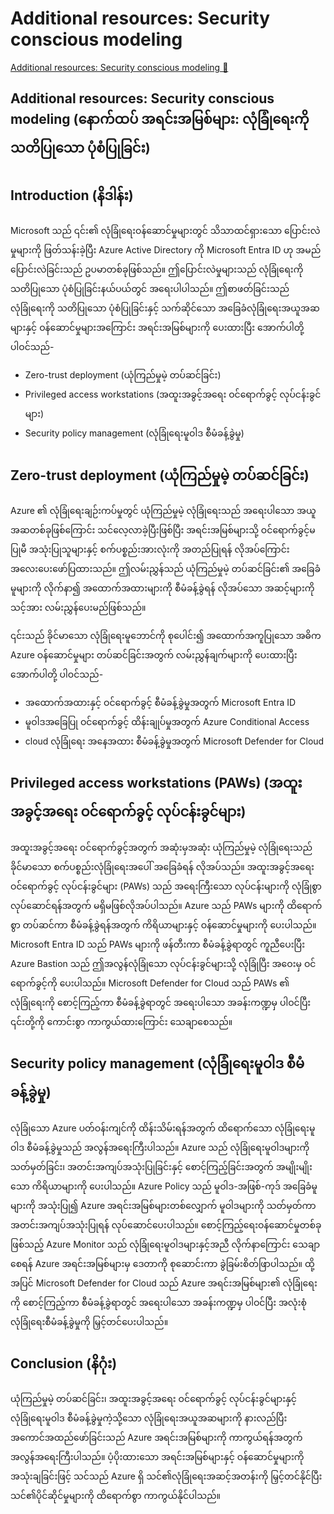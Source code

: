 # Additional resources: Security conscious modeling

[Additional resources: Security conscious modeling 🔗](https://www.coursera.org/learn/advanced-cybersecurity-concepts-and-capstone-project/supplement/IankP/additional-resources-security-conscious-modeling)

## Additional resources: Security conscious modeling (နောက်ထပ် အရင်းအမြစ်များ: လုံခြုံရေးကို သတိပြုသော ပုံစံပြုခြင်း)

## Introduction (နိဒါန်း)

Microsoft သည် ၎င်း၏ လုံခြုံရေးဝန်ဆောင်မှုများတွင် သိသာထင်ရှားသော ပြောင်းလဲမှုများကို ဖြတ်သန်းခဲ့ပြီး Azure Active Directory ကို Microsoft Entra ID ဟု အမည်ပြောင်းလဲခြင်းသည် ဥပမာတစ်ခုဖြစ်သည်။ ဤပြောင်းလဲမှုများသည် လုံခြုံရေးကို သတိပြုသော ပုံစံပြုခြင်းနယ်ပယ်တွင် အရေးပါပါသည်။ ဤစာဖတ်ခြင်းသည် လုံခြုံရေးကို သတိပြုသော ပုံစံပြုခြင်းနှင့် သက်ဆိုင်သော အခြေခံလုံခြုံရေးအယူအဆများနှင့် ဝန်ဆောင်မှုများအကြောင်း အရင်းအမြစ်များကို ပေးထားပြီး အောက်ပါတို့ ပါဝင်သည်-

- Zero-trust deployment (ယုံကြည်မှုမဲ့ တပ်ဆင်ခြင်း)
- Privileged access workstations (အထူးအခွင့်အရေး ဝင်ရောက်ခွင့် လုပ်ငန်းခွင်များ)
- Security policy management (လုံခြုံရေးမူဝါဒ စီမံခန့်ခွဲမှု)

## Zero-trust deployment (ယုံကြည်မှုမဲ့ တပ်ဆင်ခြင်း)

Azure ၏ လုံခြုံရေးချဉ်းကပ်မှုတွင် ယုံကြည်မှုမဲ့ လုံခြုံရေးသည် အရေးပါသော အယူအဆတစ်ခုဖြစ်ကြောင်း သင်လေ့လာခဲ့ပြီးဖြစ်ပြီး အရင်းအမြစ်များသို့ ဝင်ရောက်ခွင့်မပြုမီ အသုံးပြုသူများနှင့် စက်ပစ္စည်းအားလုံးကို အတည်ပြုရန် လိုအပ်ကြောင်း အလေးပေးဖော်ပြထားသည်။ ဤလမ်းညွှန်သည် ယုံကြည်မှုမဲ့ တပ်ဆင်ခြင်း၏ အခြေခံမူများကို လိုက်နာ၍ အထောက်အထားများကို စီမံခန့်ခွဲရန် လိုအပ်သော အဆင့်များကို သင့်အား လမ်းညွှန်ပေးမည်ဖြစ်သည်။

၎င်းသည် ခိုင်မာသော လုံခြုံရေးမူဘောင်ကို စုပေါင်း၍ အထောက်အကူပြုသော အဓိက Azure ဝန်ဆောင်မှုများ တပ်ဆင်ခြင်းအတွက် လမ်းညွှန်ချက်များကို ပေးထားပြီး အောက်ပါတို့ ပါဝင်သည်-

- အထောက်အထားနှင့် ဝင်ရောက်ခွင့် စီမံခန့်ခွဲမှုအတွက် Microsoft Entra ID
- မူဝါဒအခြေပြု ဝင်ရောက်ခွင့် ထိန်းချုပ်မှုအတွက် Azure Conditional Access
- cloud လုံခြုံရေး အနေအထား စီမံခန့်ခွဲမှုအတွက် Microsoft Defender for Cloud

## Privileged access workstations (PAWs) (အထူးအခွင့်အရေး ဝင်ရောက်ခွင့် လုပ်ငန်းခွင်များ)

အထူးအခွင့်အရေး ဝင်ရောက်ခွင့်အတွက် အဆုံးမှအဆုံး ယုံကြည်မှုမဲ့ လုံခြုံရေးသည် ခိုင်မာသော စက်ပစ္စည်းလုံခြုံရေးအပေါ် အခြေခံရန် လိုအပ်သည်။ အထူးအခွင့်အရေး ဝင်ရောက်ခွင့် လုပ်ငန်းခွင်များ (PAWs) သည် အရေးကြီးသော လုပ်ငန်းများကို လုံခြုံစွာ လုပ်ဆောင်ရန်အတွက် မရှိမဖြစ်လိုအပ်ပါသည်။ Azure သည် PAWs များကို ထိရောက်စွာ တပ်ဆင်ကာ စီမံခန့်ခွဲရန်အတွက် ကိရိယာများနှင့် ဝန်ဆောင်မှုများကို ပေးပါသည်။ Microsoft Entra ID သည် PAWs များကို ဖန်တီးကာ စီမံခန့်ခွဲရာတွင် ကူညီပေးပြီး Azure Bastion သည် ဤအလွန်လုံခြုံသော လုပ်ငန်းခွင်များသို့ လုံခြုံပြီး အဝေးမှ ဝင်ရောက်ခွင့်ကို ပေးပါသည်။ Microsoft Defender for Cloud သည် PAWs ၏ လုံခြုံရေးကို စောင့်ကြည့်ကာ စီမံခန့်ခွဲရာတွင် အရေးပါသော အခန်းကဏ္ဍမှ ပါဝင်ပြီး ၎င်းတို့ကို ကောင်းစွာ ကာကွယ်ထားကြောင်း သေချာစေသည်။

## Security policy management (လုံခြုံရေးမူဝါဒ စီမံခန့်ခွဲမှု)

လုံခြုံသော Azure ပတ်ဝန်းကျင်ကို ထိန်းသိမ်းရန်အတွက် ထိရောက်သော လုံခြုံရေးမူဝါဒ စီမံခန့်ခွဲမှုသည် အလွန်အရေးကြီးပါသည်။ Azure သည် လုံခြုံရေးမူဝါဒများကို သတ်မှတ်ခြင်း၊ အတင်းအကျပ်အသုံးပြုခြင်းနှင့် စောင့်ကြည့်ခြင်းအတွက် အမျိုးမျိုးသော ကိရိယာများကို ပေးပါသည်။ Azure Policy သည် မူဝါဒ-အဖြစ်-ကုဒ် အခြေခံမူများကို အသုံးပြု၍ Azure အရင်းအမြစ်များတစ်လျှောက် မူဝါဒများကို သတ်မှတ်ကာ အတင်းအကျပ်အသုံးပြုရန် လုပ်ဆောင်ပေးပါသည်။ စောင့်ကြည့်ရေးဝန်ဆောင်မှုတစ်ခုဖြစ်သည့် Azure Monitor သည် လုံခြုံရေးမူဝါဒများနှင့်အညီ လိုက်နာကြောင်း သေချာစေရန် Azure အရင်းအမြစ်များမှ ဒေတာကို စုဆောင်းကာ ခွဲခြမ်းစိတ်ဖြာပါသည်။ ထို့အပြင် Microsoft Defender for Cloud သည် Azure အရင်းအမြစ်များ၏ လုံခြုံရေးကို စောင့်ကြည့်ကာ စီမံခန့်ခွဲရာတွင် အရေးပါသော အခန်းကဏ္ဍမှ ပါဝင်ပြီး အလုံးစုံလုံခြုံရေးစီမံခန့်ခွဲမှုကို မြှင့်တင်ပေးပါသည်။

## Conclusion (နိဂုံး)

ယုံကြည်မှုမဲ့ တပ်ဆင်ခြင်း၊ အထူးအခွင့်အရေး ဝင်ရောက်ခွင့် လုပ်ငန်းခွင်များနှင့် လုံခြုံရေးမူဝါဒ စီမံခန့်ခွဲမှုကဲ့သို့သော လုံခြုံရေးအယူအဆများကို နားလည်ပြီး အကောင်အထည်ဖော်ခြင်းသည် Azure အရင်းအမြစ်များကို ကာကွယ်ရန်အတွက် အလွန်အရေးကြီးပါသည်။ ပံ့ပိုးထားသော အရင်းအမြစ်များနှင့် ဝန်ဆောင်မှုများကို အသုံးချခြင်းဖြင့် သင်သည် Azure ရှိ သင်၏လုံခြုံရေးအဆင့်အတန်းကို မြှင့်တင်နိုင်ပြီး သင်၏ပိုင်ဆိုင်မှုများကို ထိရောက်စွာ ကာကွယ်နိုင်ပါသည်။
